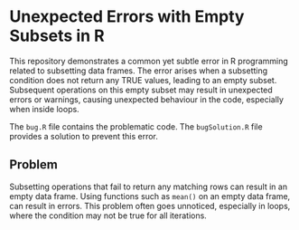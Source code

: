 # Unexpected Errors with Empty Subsets in R

This repository demonstrates a common yet subtle error in R programming related to subsetting data frames. The error arises when a subsetting condition does not return any TRUE values, leading to an empty subset. Subsequent operations on this empty subset may result in unexpected errors or warnings, causing unexpected behaviour in the code, especially when inside loops.

The `bug.R` file contains the problematic code. The `bugSolution.R` file provides a solution to prevent this error.

## Problem
Subsetting operations that fail to return any matching rows can result in an empty data frame.  Using functions such as `mean()` on an empty data frame, can result in errors.  This problem often goes unnoticed, especially in loops, where the condition may not be true for all iterations. 